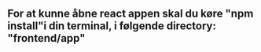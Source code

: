 ## For at kunne åbne react appen skal du køre "npm install"i din terminal, i følgende directory: "frontend/app"